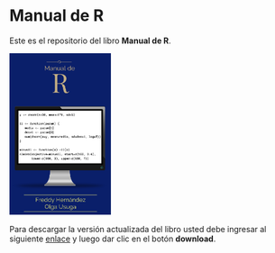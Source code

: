 # Manual de R

Este es el repositorio del libro __Manual de R__.

<img src="images/portada.png" width="180">

Para descargar la versión actualizada del libro usted debe ingresar al siguiente [enlace](https://github.com/fhernanb/Manual-de-R/blob/master/_book/Manual_de_R.pdf) y luego dar clic en el botón __download__.

